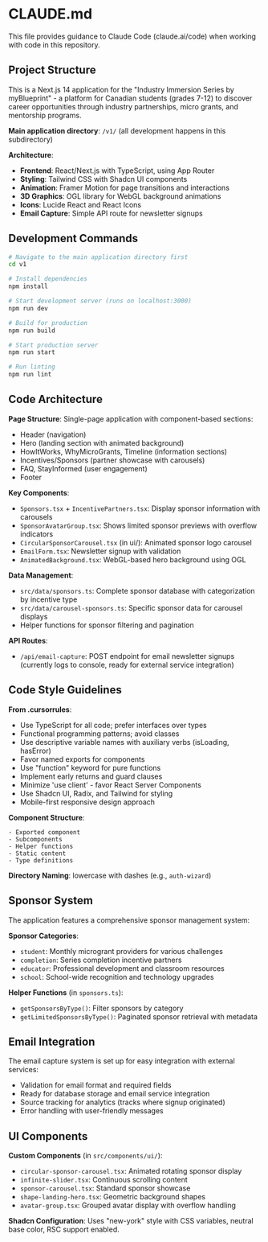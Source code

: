 # CLAUDE.md

This file provides guidance to Claude Code (claude.ai/code) when working with code in this repository.

## Project Structure

This is a Next.js 14 application for the "Industry Immersion Series by myBlueprint" - a platform for Canadian students (grades 7-12) to discover career opportunities through industry partnerships, micro grants, and mentorship programs.

**Main application directory**: `/v1/` (all development happens in this subdirectory)

**Architecture**:
- **Frontend**: React/Next.js with TypeScript, using App Router
- **Styling**: Tailwind CSS with Shadcn UI components
- **Animation**: Framer Motion for page transitions and interactions
- **3D Graphics**: OGL library for WebGL background animations
- **Icons**: Lucide React and React Icons
- **Email Capture**: Simple API route for newsletter signups

## Development Commands

```bash
# Navigate to the main application directory first
cd v1

# Install dependencies
npm install

# Start development server (runs on localhost:3000)
npm run dev

# Build for production
npm run build

# Start production server
npm run start

# Run linting
npm run lint
```

## Code Architecture

**Page Structure**: Single-page application with component-based sections:
- Header (navigation)
- Hero (landing section with animated background)
- HowItWorks, WhyMicroGrants, Timeline (information sections)
- Incentives/Sponsors (partner showcase with carousels)
- FAQ, StayInformed (user engagement)
- Footer

**Key Components**:
- `Sponsors.tsx` + `IncentivePartners.tsx`: Display sponsor information with carousels
- `SponsorAvatarGroup.tsx`: Shows limited sponsor previews with overflow indicators
- `CircularSponsorCarousel.tsx` (in ui/): Animated sponsor logo carousel
- `EmailForm.tsx`: Newsletter signup with validation
- `AnimatedBackground.tsx`: WebGL-based hero background using OGL

**Data Management**:
- `src/data/sponsors.ts`: Complete sponsor database with categorization by incentive type
- `src/data/carousel-sponsors.ts`: Specific sponsor data for carousel displays
- Helper functions for sponsor filtering and pagination

**API Routes**:
- `/api/email-capture`: POST endpoint for email newsletter signups (currently logs to console, ready for external service integration)

## Code Style Guidelines

**From .cursorrules**:
- Use TypeScript for all code; prefer interfaces over types
- Functional programming patterns; avoid classes
- Use descriptive variable names with auxiliary verbs (isLoading, hasError)
- Favor named exports for components
- Use "function" keyword for pure functions
- Implement early returns and guard clauses
- Minimize 'use client' - favor React Server Components
- Use Shadcn UI, Radix, and Tailwind for styling
- Mobile-first responsive design approach

**Component Structure**:
```
- Exported component
- Subcomponents
- Helper functions
- Static content
- Type definitions
```

**Directory Naming**: lowercase with dashes (e.g., `auth-wizard`)

## Sponsor System

The application features a comprehensive sponsor management system:

**Sponsor Categories**:
- `student`: Monthly microgrant providers for various challenges
- `completion`: Series completion incentive partners
- `educator`: Professional development and classroom resources
- `school`: School-wide recognition and technology upgrades

**Helper Functions** (in `sponsors.ts`):
- `getSponsorsByType()`: Filter sponsors by category
- `getLimitedSponsorsByType()`: Paginated sponsor retrieval with metadata

## Email Integration

The email capture system is set up for easy integration with external services:
- Validation for email format and required fields
- Ready for database storage and email service integration
- Source tracking for analytics (tracks where signup originated)
- Error handling with user-friendly messages

## UI Components

**Custom Components** (in `src/components/ui/`):
- `circular-sponsor-carousel.tsx`: Animated rotating sponsor display
- `infinite-slider.tsx`: Continuous scrolling content
- `sponsor-carousel.tsx`: Standard sponsor showcase
- `shape-landing-hero.tsx`: Geometric background shapes
- `avatar-group.tsx`: Grouped avatar display with overflow handling

**Shadcn Configuration**: Uses "new-york" style with CSS variables, neutral base color, RSC support enabled.